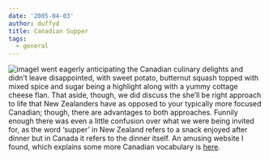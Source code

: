 ```yaml
---
date: '2005-04-03'
author: duffyd
title: Canadian Supper
tags:
  - general
---
```


![image](https://dm2301files.storage.live.com/y4mOPrWappYKD2faFTfROpJb4DHvbSQ6AUdTgLZIrSQneJWR1qYUrUJfi_3-dX80Qeya3I-lYeWxt4Lxxr0v5HRmw7_z1-DLgq-v2QwuYAiz_nkBIGWYOC9lpuAFmrHRLTsEWrxLikhJH7ozKwSwexp1QG-poGsG94TVIukdqyQnuFwnwA4Ab0HLUf1SzQL7wEH?width=200&height=150&cropmode=none)I went eagerly anticipating the Canadian culinary
 delights and didn’t leave disappointed, with sweet potato, butternut squash
 topped with mixed spice and sugar being a highlight along with a yummy
 cottage cheese flan. That aside, though, we did discuss the she’ll be
 right approach to life that New Zealanders have as opposed to your
 typically more focused Canadian; though, there are advantages to both
 approaches. Funnily enough there was even a little confusion over what we
 were being invited for, as the word ‘supper’ in New Zealand refers to a
 snack enjoyed after dinner but in Canada it refers to the dinner itself. An
 amusing website I found, which explains some more Canadian vocabulary is [here](https://href.li/?http://www.cornerstoneword.com/misc/cdneng/cdneng.htm).
